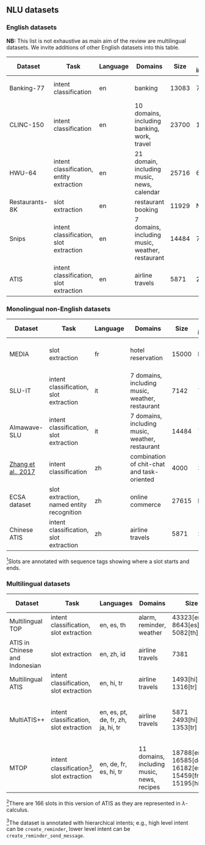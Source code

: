 ## NLU datasets

### English datasets

**NB:** This list is not exhaustive as main aim of the review are multilingual datasets.  We invite additions of other English datasets into this table.

| Dataset       | Task                                     | Language | Domains                                            | Size  | N intents | N slots | Paper | Link |
|---------------|------------------------------------------|----------|----------------------------------------------------|-------|-----------|---------|-------|------|
| Banking-77    | intent classification                    | en       | banking                                            | 13083 | 77        | N/A     |   [Casanueva et al., 2020](https://arxiv.org/abs/2003.04807)    |  [Dataset](https://github.com/PolyAI-LDN/task-specific-datasets/tree/master/banking_data)    |
| CLINC-150     | intent classification                    | en       | 10 domains, including banking, work, travel        | 23700 | 150       | N/A     |    [Larson et al., 2019](https://arxiv.org/abs/1909.02027)   |  [Dataset](https://github.com/clinc/oos-eval)    |
| HWU-64        | intent classification, entity extraction | en       | 21 domain,  including  music, news, calendar       | 25716 | 64        | 54      |   [Liu et al., 2019](https://arxiv.org/pdf/1903.05566.pdf)    |   [Dataset](https://github.com/xliuhw/NLU-Evaluation-Data)   |
| Restaurants-8K | slot extraction                          | en       | restaurant booking                                 | 11929 | N/A       | 5       |    [Coope et al., 2020](https://arxiv.org/abs/2005.08866)   |   [Dataset](https://github.com/PolyAI-LDN/task-specific-datasets/tree/master/span_extraction/restaurant8k)   |
| Snips         | intent classification, slot extraction   | en       | 7 domains,  including  music, weather,  restaurant | 14484 | 7         | 39      |  [Coucke et al., 2018](https://arxiv.org/abs/1805.10190)     |   [Dataset](https://github.com/sonos/nlu-benchmark)   |
| ATIS          | intent classification, slot extraction   | en       | airline travels                                    | 5871  | 21        | 120     |   [Price, 1990](https://www.aclweb.org/anthology/H90-1020.pdf)    |       |


### Monolingual non-English datasets

| Dataset      | Task                                       | Language | Domains                                           | Size  | # intents | # slots | Paper | Link |
|--------------|--------------------------------------------|----------|---------------------------------------------------|-------|-----------|---------|-------|------|
| MEDIA        | slot extraction                            | fr       | hotel  reservation                                | 15000 | N/A       | 83      |    [Bonneau-Maynard et al., 2005](https://www.isca-speech.org/archive/archive_papers/interspeech_2005/i05_3457.pdf)   |      |
| SLU-IT       | intent classification, slot extraction     | it       | 7 domains,  including  music, weather, restaurant | 7142  | 7         | 39      |   [Castellucci et al., 2019](https://arxiv.org/abs/1907.02884)    |      |
| Almawave-SLU | intent classification,  slot extraction    | it       | 7 domains,  including  music, weather, restaurant | 14484 | 7         | 39      |    [Bellomaria et al., 2019](https://arxiv.org/abs/1907.07526)   |   Available by email to authors   |
|      [Zhang et al., 2017](https://arxiv.org/abs/1709.10217)        | intent classification                      | zh       | combination of chit-chat and task-oriented        | 4000  | 31        | N/A     |   [Zhang et al., 2017](https://arxiv.org/abs/1709.10217)    |  [Dataset](https://github.com/WindInWillows/SMP2018-ECDT-TASK1)    |
| ECSA dataset | slot extraction,  named entity recognition | zh       | online commerce                                   | 27615 | N/A       | N/A<a href="#note1" id="note1ref"><sup>1</sup></a>    |   [Gong et al., 2019](https://arxiv.org/abs/1803.11326)    |   [Dataset](https://drive.google.com/drive/folders/1wRR4oCmYumA7TXMcQtQxvT8vaJIZMus-)   |
| Chinese ATIS | intent classification, slot extraction     | zh       | airline travels                                   | 5871  | 21        | 120     |   [He et al., 2013](https://ieeexplore.ieee.org/abstract/document/6639292)    |      |

<a id="note1" href="#note1ref"><sup>1</sup></a>Slots are annotated with sequence tags showing where a slot starts and ends.

### Multilingual datasets

| Dataset                         | Task                                    | Languages                          | Domains                                       | Size                                                       | # intents                                    | # slots                                          | Paper | Link |
|---------------------------------|-----------------------------------------|------------------------------------|-----------------------------------------------|------------------------------------------------------------|----------------------------------------------|--------------------------------------------------|-------|------|
| Multilingual TOP                | intent classification, slot extraction  | en, es, th                         | alarm, reminder, weather                      | 43323[en]<br>8643[es]<br>5082[th]                             | 12                                           | 11                                               |  [Schuster et al., 2019](https://arxiv.org/abs/1810.13327)     |  [Dataset](https://fb.me/multilingual_task_oriented_data)    |
| ATIS in Chinese  and Indonesian | slot extraction                         | en, zh, id                         | airline travels                               | 7381                                                       | N/A                                          | 120<a href="#note2" id="note2ref"><sup>2</sup></a>                                            |    [Susanto and Lu, 2017](https://www.aclweb.org/anthology/P17-2007.pdf)   |   [Dataset](https://drive.google.com/file/d/0B6hvU8RdMvlWQ3ZaV3RYYXVpaTQ/view)   |
| Multilingual ATIS               | intent classification, slot extraction  | en, hi, tr                         | airline travels                               | 1493[hi]<br>1316[tr]                                        | 21                                           | 120                                              |     [Upadhyay et al., 2018](https://ieeexplore.ieee.org/document/8461905)  |   [Dataset](https://catalog.ldc.upenn.edu/LDC2019T04)   |
| MultiATIS++                     | intent classification, slot extraction  | en, es, pt, <br>de, fr, zh, <br>ja, hi, tr | airline travels                               | 5871<br> 2493[hi] <br>1353[tr]     | 18<br> 17[hi,tr] | 84<br>75[hi] <br>71[tr] |   [Xu et al., 2020](https://arxiv.org/abs/2004.14353)    |   Available by email to authors; will be in LDC;   |
| MTOP                            | intent classification<a href="#note3" id="note3ref"><sup>3</sup></a>, slot extraction | en, de, fr,<br>es, hi, tr             | 11 domains,<br>  including<br>  music, news,<br>  recipes | 18788[en,th]<br>16585[de]<br>16182[es]<br>15459[fr]<br>15195[hi] | 117                                          | 78                                               |     [Li et al., 2020](https://arxiv.org/abs/2008.09335)  | [Dataset](https://fb.me/mtop_dataset)     |

<a id="note2" href="#note2ref"><sup>2</sup></a>There are 166 slots in this version of ATIS as they are represented in $\lambda$-calculus. 

<a id="note3" href="#note3ref"><sup>3</sup></a>The dataset is annotated with hierarchical intents; e.g., high level intent can be `create_reminder`, lower level intent can be `create_reminder_send_message`. 


